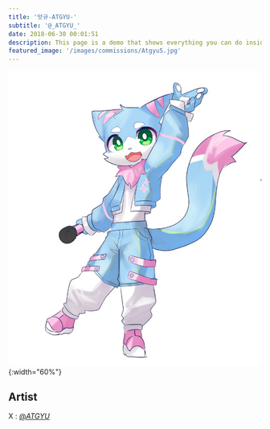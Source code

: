 ```yaml
---
title: '앗규-ATGYU-'
subtitle: '@_ATGYU_'
date: 2018-06-30 00:01:51
description: This page is a demo that shows everything you can do inside portfolio and blog posts.
featured_image: '/images/commissions/Atgyu5.jpg'
---
```


![](/images/commissions/Atgyu5.jpg){:width="60%"}

## Artist

X : [@_ATGYU_](https://twitter.com/_ATGYU_)